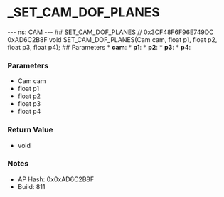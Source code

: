 # _SET_CAM_DOF_PLANES

--- ns: CAM --- ## SET_CAM_DOF_PLANES  // 0x3CF48F6F96E749DC 0xAD6C2B8F void SET_CAM_DOF_PLANES(Cam cam, float p1, float p2, float p3, float p4);   ## Parameters * **cam**: * **p1**: * **p2**: * **p3**: * **p4**:

### Parameters
* Cam cam
* float p1
* float p2
* float p3
* float p4

### Return Value
* void

### Notes
* AP Hash: 0x0xAD6C2B8F
* Build: 811

